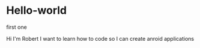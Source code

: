 # Hello-world
first one


Hi I'm Robert
I want to learn how to code so I can create anroid applications
